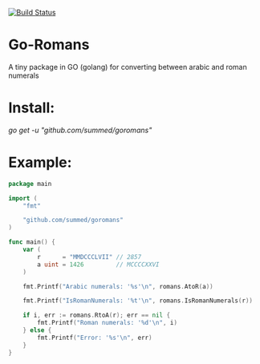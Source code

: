 [![Build Status](https://travis-ci.org/summed/goromans.svg?branch=master)](https://travis-ci.org/summed/goromans)

# Go-Romans
A tiny package in GO (golang) for converting between arabic and roman numerals

# Install:

*go get -u "github.com/summed/goromans"*

# Example:

```go
package main

import (
    "fmt"

    "github.com/summed/goromans"
)

func main() {
    var (
        r      = "MMDCCCLVII" // 2857
        a uint = 1426         // MCCCCXXVI
    )

    fmt.Printf("Arabic numerals: '%s'\n", romans.AtoR(a))

    fmt.Printf("IsRomanNumerals: '%t'\n", romans.IsRomanNumerals(r))

    if i, err := romans.RtoA(r); err == nil {
        fmt.Printf("Roman numerals: '%d'\n", i)
    } else {
        fmt.Printf("Error: '%s'\n", err)
    }
}
```

